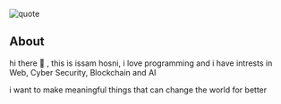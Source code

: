 ![quote](https://miro.medium.com/max/1400/1*d6E-nYXV7mxhU-tnJM2DLg.png)
## About
hi there 👋 , this is issam hosni, i love programming and i have intrests in Web, Cyber Security, Blockchain and AI

i want to make meaningful things that can change the world for better
